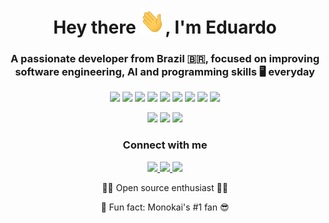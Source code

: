 <h1 align="center">Hey there <img src="./images/hi.gif" width="40px" height="40px" />, I'm Eduardo</h1>
<h3 align="center">A passionate developer from Brazil 🇧🇷, focused on improving software engineering, AI and programming skills 🖥️ everyday</h3>

<p align="center">
  <img src="https://img.shields.io/badge/-React-66d9ef?style=flat-square&logo=react&logoColor=white" />
  <img src="https://img.shields.io/badge/-JavaScript-f1e05a?style=flat-square&logo=javascript&logoColor=black" />
  <img src="https://img.shields.io/badge/-TypeScript-007acc?style=flat-square&logo=typescript&logoColor=white" />
  <img src="https://img.shields.io/badge/-Python-f8c555?style=flat-square&logo=python&logoColor=white" />
  <img src="https://img.shields.io/badge/-SQL-ff6188?style=flat-square&logo=postgresql&logoColor=white" />
  <img src="https://img.shields.io/badge/-Computer%20Vision-a1efe4?style=flat-square&logo=opencv&logoColor=black" />
  <img src="https://img.shields.io/badge/-C++-66d9ef?style=flat-square&logo=c%2b%2b&logoColor=white" />
  <img src="https://img.shields.io/badge/-HTML5-f92672?style=flat-square&logo=html5&logoColor=white" />
  <img src="https://img.shields.io/badge/-CSS3-a6e22e?style=flat-square&logo=css3&logoColor=black" />
</p>

<p align="center">
  <img src="https://img.shields.io/badge/-USP-272822?style=flat-square&logo=academia&logoColor=f8f8f2" />
  <img src="https://img.shields.io/badge/-Turing%20Talks-272822?style=flat-square&logo=medium&logoColor=white" />
  <a href="https://doge-dev.vercel.app/" target="_blank" rel="noreferrer">
    <img src="https://img.shields.io/badge/-My%20Website-272822?style=flat-square&logo=vercel&logoColor=white" />
  </a>
</p>

<h3 align="center">Connect with me</h3>
<p align="center">
  <a href="https://linkedin.com/in/educg550" target="_blank" rel="noreferrer">
    <img src="https://img.shields.io/badge/-LinkedIn-0077B5?style=flat-square&logo=linkedin&logoColor=white" />
  </a>
  <a href="https://instagram.com/educg550" target="_blank" rel="noreferrer">
    <img src="https://img.shields.io/badge/-Instagram-E4405F?style=flat-square&logo=instagram&logoColor=white" />
  </a>
  <a href="mailto:eduardo9cruz@outlook.com">
    <img src="https://img.shields.io/badge/-Email-ffae33?style=flat-square&logo=microsoftoutlook&logoColor=black" />
  </a>
</p>

<p align="center">👨‍💻 Open source enthusiast 👨‍💻</p>
<p align="center">🦄 Fun fact: Monokai's #1 fan 😎</p>
